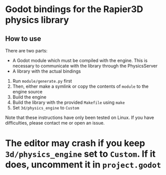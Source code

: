 # Godot bindings for the Rapier3D physics library

## How to use

There are two parts:

* A Godot module which must be compiled with the engine. This is necessary to
  communicate with the library through the PhysicsServer
* A library with the actual bindings

1. Run `module/generate.py` first
2. Then, either make a symlink or copy the contents of `module` to the engine source
3. Build the engine
4. Build the library with the provided `Makefile` using `make`
5. Set `3d/physics_engine` to `Custom`

Note that these instructions have only been tested on Linux. If you have
difficulties, please contact me or open an issue.


# The editor may crash if you keep `3d/physics_engine` set to `Custom`. If it does, uncomment it in `project.godot`
